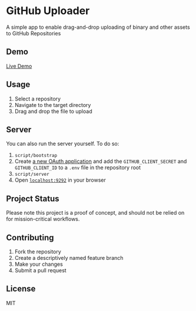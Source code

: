 # GitHub Uploader

A simple app to enable drag-and-drop uploading of binary and other assets to GitHub Repositories

## Demo

[Live Demo](https://github-uploader.herokuapp.com/)

## Usage

1. Select a repository
2. Navigate to the target directory
3. Drag and drop the file to upload

## Server

You can also run the server yourself. To do so:

1. `script/bootstrap`
2. Create [a new OAuth application](https://github.com/settings/applications/new) and add the `GITHUB_CLIENT_SECRET` and `GITHUB_CLIENT_ID` to a `.env` file in the repository root
3. `script/server`
4. Open [`localhost:9292`](http://localhost:9292) in your browser

## Project Status

Please note this project is a proof of concept, and should not be relied on for mission-critical workflows.

## Contributing

1. Fork the repository
2. Create a descriptively named feature branch
3. Make your changes
4. Submit a pull request

## License

MIT
